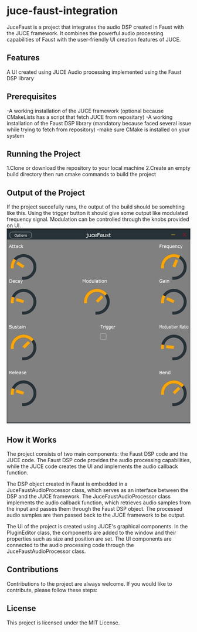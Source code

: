# juce-faust-integration

JuceFaust is a project that integrates the audio DSP created in Faust with the JUCE framework. It combines the powerful audio processing capabilities of Faust with the user-friendly UI creation features of JUCE.

## Features
A UI created using JUCE
Audio processing implemented using the Faust DSP library

## Prerequisites
-A working installation of the JUCE framework (optional because CMakeLists has a script that fetch JUCE from repositary)
-A working installation of the Faust DSP library (mandatory because faced several issue while trying to fetch from repository)
-make sure CMake is installed on your system

## Running the Project
1.Clone or download the repository to your local machine
2.Create an empty build directory then run cmake commands to build the project

## Output of the Project
If the project succefully runs, the output of the build should be somehting like this. Using the trigger button it should give some output like modulated frequency signal. Modulation can be controlled through the knobs provided on UI.
![User Interface of the Standalone Application build from source code provided](/UI_Output.jpg)


## How it Works
The project consists of two main components: the Faust DSP code and the JUCE code. The Faust DSP code provides the audio processing capabilities, while the JUCE code creates the UI and implements the audio callback function.

The DSP object created in Faust is embedded in a JuceFaustAudioProcessor class, which serves as an interface between the DSP and the JUCE framework. The JuceFaustAudioProcessor class implements the audio callback function, which retrieves audio samples from the input and passes them through the Faust DSP object. The processed audio samples are then passed back to the JUCE framework to be output.

The UI of the project is created using JUCE's graphical components. In the PluginEditor class, the components are added to the window and their properties such as size and position are set. The UI components are connected to the audio processing code through the JuceFaustAudioProcessor class.

## Contributions
Contributions to the project are always welcome. If you would like to contribute, please follow these steps:

## License
This project is licensed under the MIT License.
